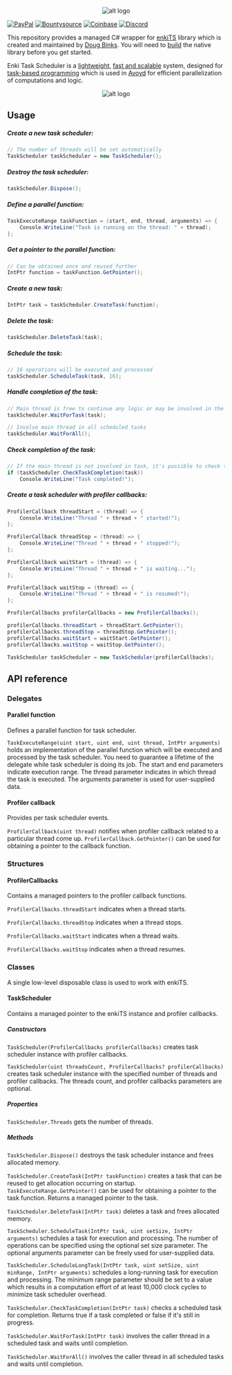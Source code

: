 <p align="center"> 
  <img src="https://i.imgur.com/Cla0umu.png" alt="alt logo">
</p>

[![PayPal](https://drive.google.com/uc?id=1OQrtNBVJehNVxgPf6T6yX1wIysz1ElLR)](https://www.paypal.me/nxrighthere) [![Bountysource](https://drive.google.com/uc?id=19QRobscL8Ir2RL489IbVjcw3fULfWS_Q)](https://salt.bountysource.com/checkout/amount?team=nxrighthere) [![Coinbase](https://drive.google.com/uc?id=1LckuF-IAod6xmO9yF-jhTjq1m-4f7cgF)](https://commerce.coinbase.com/checkout/03e11816-b6fc-4e14-b974-29a1d0886697) [![Discord](https://discordapp.com/api/guilds/515987760281288707/embed.png)](https://discord.gg/ceaWXVw)

This repository provides a managed C# wrapper for [enkiTS](https://github.com/dougbinks/enkiTS) library which is created and maintained by [Doug Binks](https://github.com/dougbinks). You will need to [build](https://github.com/dougbinks/enkiTS#building) the native library before you get started.

Enki Task Scheduler is a [lightweight](https://www.enkisoftware.com/devlogpost-20150905-1-Internals-of-a-lightweight-task-scheduler), [fast and scalable](https://www.enkisoftware.com/devlogpost-20150822-1-Implementing_a_lightweight_task_scheduler) system, designed for [task-based programming](https://www.threadingbuildingblocks.org/docs/help/tbb_userguide/Task-Based_Programming.html) which is used in [Avoyd](https://www.youtube.com/watch?v=h6ncXx-BQhs) for efficient parallelization of computations and logic.

<p align="center"> 
  <img src="https://i.imgur.com/xIcqPUN.png" alt="alt logo" title="Parallelization of the recursive Fibonacci in .NET with EnkiTasks">
</p>

Usage
--------
##### Create a new task scheduler:

```c#
// The number of threads will be set automatically
TaskScheduler taskScheduler = new TaskScheduler();
```

##### Destroy the task scheduler:
```c#
taskScheduler.Dispose();
````

##### Define a parallel function:
```c#
TaskExecuteRange taskFunction = (start, end, thread, arguments) => {
	Console.WriteLine("Task is running on the thread: " + thread);
};
````

##### Get a pointer to the parallel function:
```c#
// Can be obtained once and reused further
IntPtr function = taskFunction.GetPointer();
```

##### Create a new task:
```c#
IntPtr task = taskScheduler.CreateTask(function);
```

##### Delete the task:
```c#
taskScheduler.DeleteTask(task);
```

##### Schedule the task:
```c#
// 16 operations will be executed and processed
taskScheduler.ScheduleTask(task, 16);
```

##### Handle completion of the task:
```c#
// Main thread is free to continue any logic or may be involved in the task until completion
taskScheduler.WaitForTask(task);

// Involve main thread in all scheduled tasks
taskScheduler.WaitForAll();
```

##### Check completion of the task:
```c#
// If the main thread is not involved in task, it's possible to check task completion at any time
if (taskScheduler.CheckTaskCompletion(task))
	Console.WriteLine("Task completed!");
```

##### Create a task scheduler with profiler callbacks:
```c#
ProfilerCallback threadStart = (thread) => {
	Console.WriteLine("Thread " + thread + " started!");
};

ProfilerCallback threadStop = (thread) => {
	Console.WriteLine("Thread " + thread + " stopped!");
};

ProfilerCallback waitStart = (thread) => {
	Console.WriteLine("Thread " + thread + " is waiting...");
};

ProfilerCallback waitStop = (thread) => {
	Console.WriteLine("Thread " + thread + " is resumed!");
};

ProfilerCallbacks profilerCallbacks = new ProfilerCallbacks();

profilerCallbacks.threadStart = threadStart.GetPointer();
profilerCallbacks.threadStop = threadStop.GetPointer();
profilerCallbacks.waitStart = waitStart.GetPointer(); 
profilerCallbacks.waitStop = waitStop.GetPointer();

TaskScheduler taskScheduler = new TaskScheduler(profilerCallbacks);
```

API reference
--------
### Delegates
#### Parallel function 
Defines a parallel function for task scheduler.

`TaskExecuteRange(uint start, uint end, uint thread, IntPtr arguments)` holds an implementation of the parallel function which will be executed and processed by the task scheduler. You need to guarantee a lifetime of the delegate while task scheduler is doing its job. The start and end parameters indicate execution range. The thread parameter indicates in which thread the task is executed. The arguments parameter is used for user-supplied data.

#### Profiler callback
Provides per task scheduler events.

`ProfilerCallback(uint thread)` notifies when profiler callback related to a particular thread come up. `ProfilerCallback.GetPointer()` can be used for obtaining a pointer to the callback function.

### Structures
#### ProfilerCallbacks
Contains a managed pointers to the profiler callback functions.

`ProfilerCallbacks.threadStart` indicates when a thread starts.

`ProfilerCallbacks.threadStop` indicates when a thread stops.

`ProfilerCallbacks.waitStart` indicates when a thread waits.

`ProfilerCallbacks.waitStop` indicates when a thread resumes.

### Classes
A single low-level disposable class is used to work with enkiTS.

#### TaskScheduler
Contains a managed pointer to the enkiTS instance and profiler callbacks.

##### Constructors
`TaskScheduler(ProfilerCallbacks profilerCallbacks)` creates task scheduler instance with profiler callbacks.

`TaskScheduler(uint threadsCount, ProfilerCallbacks? profilerCallbacks)` creates task scheduler instance with the specified number of threads and profiler callbacks. The threads count, and profiler callbacks parameters are optional.

##### Properties
`TaskScheduler.Threads` gets the number of threads.

##### Methods
`TaskScheduler.Dispose()` destroys the task scheduler instance and frees allocated memory.

`TaskScheduler.CreateTask(IntPtr taskFunction)` creates a task that can be reused to get allocation occurring on startup. `TaskExecuteRange.GetPointer()` can be used for obtaining a pointer to the task function. Returns a managed pointer to the task.

`TaskScheduler.DeleteTask(IntPtr task)` deletes a task and frees allocated memory.

`TaskScheduler.ScheduleTask(IntPtr task, uint setSize, IntPtr arguments)` schedules a task for execution and processing. The number of operations can be specified using the optional set size parameter. The optional arguments parameter can be freely used for user-supplied data.

`TaskScheduler.ScheduleLongTask(IntPtr task, uint setSize, uint minRange, IntPtr arguments)` schedules a long-running task for execution and processing. The minimum range parameter should be set to a value which results in a computation effort of at least 10,000 clock cycles to minimize task scheduler overhead.

`TaskScheduler.CheckTaskCompletion(IntPtr task)` checks a scheduled task for completion. Returns true if a task completed or false if it's still in progress.

`TaskScheduler.WaitForTask(IntPtr task)` involves the caller thread in a scheduled task and waits until completion.

`TaskScheduler.WaitForAll()` involves the caller thread in all scheduled tasks and waits until completion.
